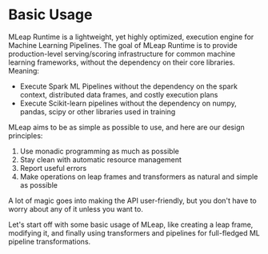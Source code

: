 # Basic Usage

MLeap Runtime is a lightweight, yet highly optimized, execution engine for Machine Learning Pipelines. The goal of MLeap Runtime is to provide production-level serving/scoring infrastructure for common machine learning frameworks, without the dependency on their core libraries. Meaning:
* Execute Spark ML Pipelines without the dependency on the spark context, distributed data frames, and costly execution plans
* Execute Scikit-learn pipelines without the dependency on numpy, pandas, scipy or other libraries used in training

MLeap aims to be as simple as possible to use, and here are our design principles:

1. Use monadic programming as much as possible
2. Stay clean with automatic resource management
3. Report useful errors
4. Make operations on leap frames and transformers as natural and simple
   as possible

A lot of magic goes into making the API user-friendly, but you don't
have to worry about any of it unless you want to.

Let's start off with some basic usage of MLeap, like creating a leap
frame, modifying it, and finally using transformers and pipelines for
full-fledged ML pipeline transformations.

